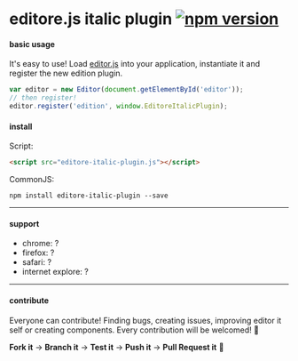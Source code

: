 # editore.js italic plugin [![npm version](https://badge.fury.io/js/editore-italic-plugin.svg)](http://badge.fury.io/js/editore-link-plugin)

#### basic usage
It's easy to use! Load [editor.js](https://github.com/evandroeisinger/editore.js) into your application, instantiate it and register the new edition plugin.

```javascript
var editor = new Editor(document.getElementById('editor'));
// then register!
editor.register('edition', window.EditoreItalicPlugin);
```

#### install

Script:
```html
<script src="editore-italic-plugin.js"></script>
```
CommonJS:
``` 
npm install editore-italic-plugin --save
```

---
#### support
- chrome: ?
- firefox: ?
- safari: ?
- internet explore: ?


---
#### contribute
Everyone can contribute! Finding bugs, creating issues, improving editor it self or creating components.
Every contribution will be welcomed! :santa: 

**Fork it** -> **Branch it** -> **Test it** -> **Push it** -> **Pull Request it** :gem:  
